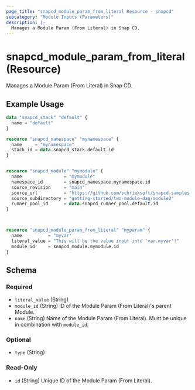 ```yaml
---
page_title: "snapcd_module_param_from_literal Resource - snapcd"
subcategory: "Module Inputs (Parameters)"
description: |-
  Manages a Module Param (From Literal) in Snap CD.
---
```


# snapcd_module_param_from_literal (Resource)

Manages a Module Param (From Literal) in Snap CD.


## Example Usage

```terraform
data "snapcd_stack" "default" {
  name = "default"
}

resource "snapcd_namespace" "mynamespace" {
  name     = "mynamespace"
  stack_id = data.snapcd_stack.default.id
}


resource "snapcd_module" "mymodule" {
  name                = "mymodule"
  namespace_id        = snapcd_namespace.mynamespace.id
  source_revision     = "main"
  source_url          = "https://github.com/schrieksoft/snapcd-samples.git"
  source_subdirectory = "getting-started/two-module-dag/module2"
  runner_pool_id      = data.snapcd_runner_pool.default.id
}



resource "snapcd_module_param_from_literal" "myparam" {
  name          = "myvar"
  literal_value = "This will be the value input into 'var.myvar'!"
  module_id     = snapcd_module.mymodule.id
}
```

<!-- schema generated by tfplugindocs -->
## Schema

### Required

- `literal_value` (String)
- `module_id` (String) ID of the Module Param (From Literal)'s parent Module.
- `name` (String) Name of the Module Param (From Literal).  Must be unique in combination with `module_id`.

### Optional

- `type` (String)

### Read-Only

- `id` (String) Unique ID of the Module Param (From Literal).
